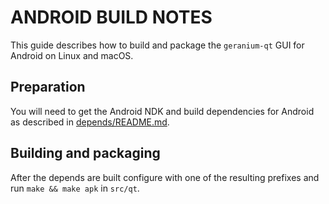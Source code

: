 ANDROID BUILD NOTES
======================

This guide describes how to build and package the `geranium-qt` GUI for Android on Linux and macOS.

## Preparation

You will need to get the Android NDK and build dependencies for Android as described in [depends/README.md](../depends/README.md).

## Building and packaging

After the depends are built configure with one of the resulting prefixes and run `make && make apk` in `src/qt`.